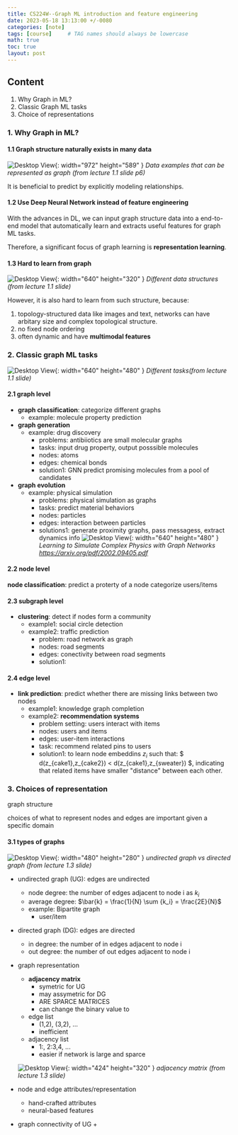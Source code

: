```yaml
---
title: CS224W--Graph ML introduction and feature engineering
date: 2023-05-18 13:13:00 +/-0080
categories: [note]
tags: [course]     # TAG names should always be lowercase
math: true
toc: true
layout: post
---
```


## Content
1. Why Graph in ML?
2. Classic Graph ML tasks
3. Choice of representations

### 1. Why Graph in ML?

#### 1.1 Graph structure naturally exists in many data
![Desktop View](/assets/img/post/2023-05-18-data-as-graphs-eg.png){: width="972" height="589" }
_Data examples that can be represented as graph (from lecture 1.1 slide p6)_

It is beneficial to predict by explicitly modeling relationships.

#### 1.2 Use Deep Neural Network instead of feature engineering
With the advances in DL, we can input graph structure data into a end-to-end model that automatically learn and extracts useful features for graph ML tasks.

Therefore, a significant focus of graph learning is **representation learning**.

#### 1.3 Hard to learn from graph

![Desktop View](/assets/img/post/2023-05-18-data-structure-compare.png){: width="640" height="320" }
_Different data structures (from lecture 1.1 slide)_

However, it is also hard to learn from such structure, because:

1. topology-structured data like images and text, networks can have arbitary size and complex topological structure.
2. no fixed node ordering
3. often dynamic and have **multimodal features**

### 2. Classic graph ML tasks

![Desktop View](/assets/img/post/2023-05-18-task-types.png){: width="640" height="480" }
_Different tasks(from lecture 1.1 slide)_

#### 2.1 graph level
- **graph classification**: categorize different graphs
  + example: molecule property prediction
- **graph generation**
  + example: drug discovery
    * problems: antibiiotics are small molecular graphs
    * tasks: input drug property, output posssible molecules
    * nodes: atoms
    * edges: chemical bonds
    * solution1: GNN predict promising molecules from a pool of candidates
- **graph evolution**
  + example: physical simulation
    * problems: physical simulation as graphs
    * tasks: predict material behaviors
    * nodes: particles
    * edges: interaction between particles
    * solutions1: generate proximity graphs, pass messagess, extract dynamics info
![Desktop View](/assets/img/post/2023-05-18-graph-evolution-example.png){: width="640" height="480" }
_Learning to Simulate Complex Physics with Graph Networks <https://arxiv.org/pdf/2002.09405.pdf>_


#### 2.2 node level
**node classification**: predict a proterty of a node
categorize users/items


#### 2.3 subgraph level
- **clustering**: detect if nodes form a community
  + example1: social circle detection
  + example2: traffic prediction
    * problem: road network as graph
    * nodes: road segments
    * edges: conectivity between road segments
    * solution1: 


#### 2.4 edge level
- **link prediction**: predict whether there are missing links between two nodes
  + example1: knowledge graph completion
  + example2: **recommendation systems**
    * problem setting: users interact with items
    * nodes: users and items
    * edges: user-item interactions
    * task: recommend related pins to users
    * solution1: to learn node embeddins $z_i$ such that: $ d(z_{cake1},z_{cake2}) < d(z_{cake1},z_{sweater}) $, indicating that related items have smaller "distance" between each other.

### 3. Choices of representation
graph structure

choices of what to represent nodes and edges are important given a specific domain

#### 3.1 types of graphs

![Desktop View](/assets/img/post/2023-05-18-dg-vs-udg.png){: width="480" height="280" }
_undirected graph vs directed graph (from lecture 1.3 slide)_

- undirected graph (UG): edges are undirected
  + node degree: the number of edges adjacent to node i as $k_i$
  + average degree: $\bar{k} = \frac{1}{N} \sum {k_i} = \frac{2E}{N}$
  + example: Bipartite graph
    * user/item
- directed graph (DG): edges are directed
  + in degree: the number of in edges adjacent to node i
  + out degree: the number of out edges adjacent to node i

- graph representation
  + **adjacency matrix**
    * symetric for UG
    * may assymetric for DG
    * ARE SPARCE MATRICES
    * can change the binary value to 
  + edge list
    * (1,2), (3,2), ...
    * inefficient
  + adjacency list
    * 1:, 2:3,4, ...
    * easier if network is large and sparce
 
  ![Desktop View](/assets/img/post/2023-05-18-adjacency-matrix.png){: width="424" height="320" }
_adjacency matrix (from lecture 1.3 slide)_

- node and edge attributes/representation
  + hand-crafted attributes
  + neural-based features

- graph connectivity of UG
  + 




